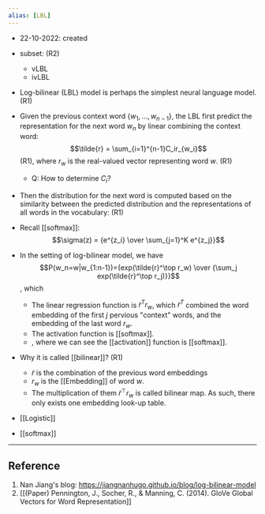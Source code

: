 ```yaml
---
alias: [LBL]
---
```


- 22-10-2022: created

- subset: (R2)
	- vLBL
	- ivLBL

- Log-bilinear (LBL) model is perhaps the simplest neural language model. (R1)
- Given the previous context word $\{ w_1, \dots, w_{n-1}\}$, the LBL first predict the representation for the next word $w_n$  by linear combining the context word: $$\tilde{r} = \sum_{i=1}^{n-1}C_ir_{w_i}$$ (R1), where $r_w$ is the real-valued vector representing word $w$. (R1)
	- Q: How to determine $C_i$?

- Then the distribution for the next word is computed based on the similarity between the predicted distribution and the representations of all words in the vocabulary:  (R1)
- Recall [[softmax]]: $$\sigma(z) = {e^{z_i} \over \sum_{j=1}^K e^{z_j}}$$
- In the setting of log-bilinear model, we have $$P(w_n=w|w_{1:n-1})={exp(\tilde{r}^\top r_w) \over {\sum_j exp(\tilde{r}^\top r_j)}}$$, which 
	- The linear regression function is $\tilde{r}^T r_w$, which $\tilde{r}^T$ combined the word embedding of the first $j$ pervious "context" words, and the embedding of the last word $r_w$.
	- The activation function is [[softmax]].
	- , where we can see the [[activation]] function is [[softmax]].
- Why it is called [[bilinear]]? (R1)
	- $\tilde{r}$ is the combination of the previous word embeddings
	- $r_w$ is the [[Embedding]] of word $w$.
	- The multiplication of them $\tilde{r}^\top r_w$ is called bilinear map. As such, there only exists one embedding look-up table. 
- [[Logistic]]
- [[softmax]]



---
## Reference

1. Nan Jiang's blog: https://jiangnanhugo.github.io/blog/log-bilinear-model
2. [[(Paper) Pennington, J., Socher, R., & Manning, C. (2014). GloVe Global Vectors for Word Representation]]